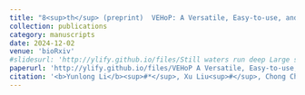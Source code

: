 ```yaml
---
title: "8<sup>th</sup> (preprint)  VEHoP: A Versatile, Easy-to-use, and Homology-based Phylogenomic pipeline accommodating diverse sequences"
collection: publications
category: manuscripts
date: 2024-12-02
venue: 'bioRxiv'
#slidesurl: 'http://ylify.github.io/files/Still waters run deep Large scale genome rearrangements in the evolution of morphologically conservative Polyplacophora.pdf'
paperurl: 'http://ylify.github.io/files/VEHoP A Versatile, Easy-to-use, and Homology-based Phylogenomic pipeline accommodating diverse sequences.pdf'
citation: '<b>Yunlong Li</b><sup>#*</sup>, Xu Liu<sup>#</sup>, Chong Chen, Jian-Wen Qiu, Kevin Kocot, Jin Sun<sup>*</sup>. (2024). &quot;VEHoP: A Versatile, Easy-to-use, and Homology-based Phylogenomic pipeline accommodating diverse sequences.&quot; <i>bioRxiv</i>. doi: 10.1101/2024.07.24.604968'
---
```

